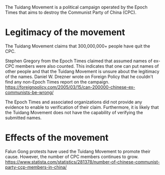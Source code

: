 The Tuidang Movement is a political campaign operated by the Epoch Times that aims to destroy the Communist Party of China (CPC).

# Legitimacy of the movement
The Tuidang Movement claims that 300,000,000+ people have quit the CPC.

Stephen Gregory from the Epoch Times claimed that assumed names of ex-CPC members were also counted. This indicates that one can put names of other people and that the Tuidang Movement is unsure about the legitimacy of the names. Daniel W. Drezner wrote on Foreign Policy that he couldn't find any non-Epoch Times report on the campaign. https://foreignpolicy.com/2005/03/15/can-200000-chinese-ex-communists-be-wrong/

The Epoch Times and associated organizations did not provide any evidence to enable to verification of their claim. Furthermore, it is likely that the Tuidang Movement does not have the capability of verifying the submitted names.

# Effects of the movement
Falun Gong protests have used the Tuidang Movement to promote their cause. However, the number of CPC members continues to grow.
https://www.statista.com/statistics/281378/number-of-chinese-communist-party-ccp-members-in-china/
